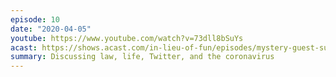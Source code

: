 ```yaml
---
episode: 10
date: "2020-04-05"
youtube: https://www.youtube.com/watch?v=73dll8bSuYs
acast: https://shows.acast.com/in-lieu-of-fun/episodes/mystery-guest-sunday-with-dan-drezner-and-scott-shapiro
summary: Discussing law, life, Twitter, and the coronavirus
---
```

